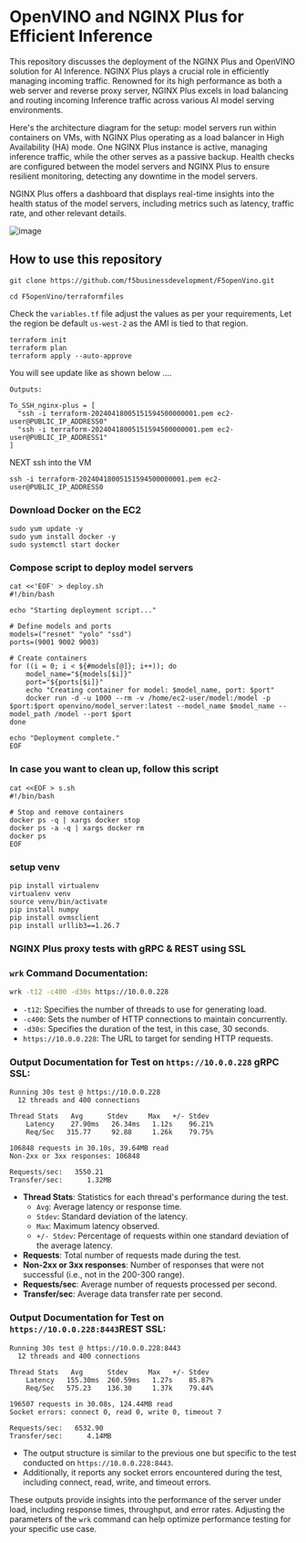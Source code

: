 # OpenVINO and NGINX Plus for Efficient Inference
This repository discusses the deployment of the NGINX Plus and OpenVINO solution for AI Inference. NGINX Plus plays a crucial role in efficiently managing incoming traffic. Renowned for its high performance as both a web server and reverse proxy server, NGINX Plus excels in load balancing and routing incoming Inference traffic across various AI model serving environments.

Here's the architecture diagram for the setup: model servers run within containers on VMs, with NGINX Plus operating as a load balancer in High Availability (HA) mode. One NGINX Plus instance is active, managing inference traffic, while the other serves as a passive backup. Health checks are configured between the model servers and NGINX Plus to ensure resilient monitoring, detecting any downtime in the model servers.

NGINX Plus offers a dashboard that displays real-time insights into the health status of the model servers, including metrics such as latency, traffic rate, and other relevant details.

![image](https://github.com/f5businessdevelopment/F5openVino/assets/13858248/447028cc-8835-42c6-bf4b-2917ae842abd)

## How to use this repository

```git clone https://github.com/f5businessdevelopment/F5openVino.git```

```cd F5openVino/terraformfiles```

Check the ```variables.tf``` file adjust the values as per your requirements, Let the region be default ```us-west-2``` as the AMI is tied to that region.

```
terraform init
terraform plan
terraform apply --auto-approve
```
You will see update like as shown below ....
```
Outputs:

To_SSH_nginx-plus = [
  "ssh -i terraform-20240418005151594500000001.pem ec2-user@PUBLIC_IP_ADDRESS0"
  "ssh -i terraform-20240418005151594500000001.pem ec2-user@PUBLIC_IP_ADDRESS1"
]
```
NEXT ssh into the VM 
```
ssh -i terraform-20240418005151594500000001.pem ec2-user@PUBLIC_IP_ADDRESS0
```
### Download Docker on the EC2

```
sudo yum update -y
sudo yum install docker -y
sudo systemctl start docker
```
 
### Compose script to deploy model servers
```
cat <<'EOF' > deploy.sh
#!/bin/bash

echo "Starting deployment script..."

# Define models and ports
models=("resnet" "yolo" "ssd")
ports=(9001 9002 9003)

# Create containers
for ((i = 0; i < ${#models[@]}; i++)); do
    model_name="${models[$i]}"
    port="${ports[$i]}"
    echo "Creating container for model: $model_name, port: $port"
    docker run -d -u 1000 --rm -v /home/ec2-user/model:/model -p $port:$port openvino/model_server:latest --model_name $model_name --model_path /model --port $port
done

echo "Deployment complete."
EOF

```

### In case you want to clean up, follow this script
```
cat <<EOF > s.sh
#!/bin/bash

# Stop and remove containers
docker ps -q | xargs docker stop
docker ps -a -q | xargs docker rm
docker ps
EOF
```

### setup venv
```
pip install virtualenv
virtualenv venv
source venv/bin/activate
pip install numpy
pip install ovmsclient
pip install urllib3==1.26.7
```


### NGINX Plus proxy tests with gRPC & REST using SSL

### `wrk` Command Documentation:

```bash
wrk -t12 -c400 -d30s https://10.0.0.228
```

- `-t12`: Specifies the number of threads to use for generating load.
- `-c400`: Sets the number of HTTP connections to maintain concurrently.
- `-d30s`: Specifies the duration of the test, in this case, 30 seconds.
- `https://10.0.0.228`: The URL to target for sending HTTP requests.

### Output Documentation for Test on `https://10.0.0.228` gRPC SSL:

```
Running 30s test @ https://10.0.0.228
  12 threads and 400 connections

Thread Stats   Avg      Stdev     Max   +/- Stdev
    Latency    27.90ms   26.34ms   1.12s    96.21%
    Req/Sec   315.77     92.88     1.26k    79.75%

106848 requests in 30.10s, 39.64MB read
Non-2xx or 3xx responses: 106848

Requests/sec:   3550.21
Transfer/sec:      1.32MB
```

- **Thread Stats**: Statistics for each thread's performance during the test.
  - `Avg`: Average latency or response time.
  - `Stdev`: Standard deviation of the latency.
  - `Max`: Maximum latency observed.
  - `+/- Stdev`: Percentage of requests within one standard deviation of the average latency.
- **Requests**: Total number of requests made during the test.
- **Non-2xx or 3xx responses**: Number of responses that were not successful (i.e., not in the 200-300 range).
- **Requests/sec**: Average number of requests processed per second.
- **Transfer/sec**: Average data transfer rate per second.

### Output Documentation for Test on `https://10.0.0.228:8443`REST SSL:

```
Running 30s test @ https://10.0.0.228:8443
  12 threads and 400 connections

Thread Stats   Avg      Stdev     Max   +/- Stdev
    Latency   155.30ms  260.59ms   1.27s    85.87%
    Req/Sec   575.23    136.30     1.37k    79.44%

196507 requests in 30.08s, 124.44MB read
Socket errors: connect 0, read 0, write 0, timeout 7

Requests/sec:   6532.90
Transfer/sec:      4.14MB
```

- The output structure is similar to the previous one but specific to the test conducted on `https://10.0.0.228:8443`.
- Additionally, it reports any socket errors encountered during the test, including connect, read, write, and timeout errors.

These outputs provide insights into the performance of the server under load, including response times, throughput, and error rates. Adjusting the parameters of the `wrk` command can help optimize performance testing for your specific use case.


 
